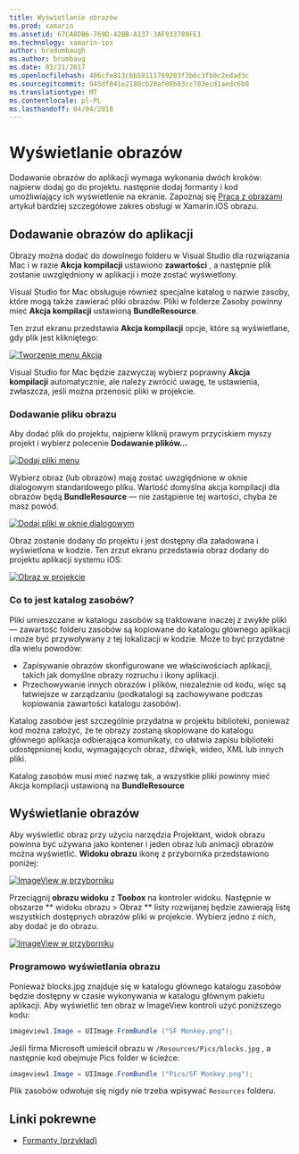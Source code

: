```yaml
---
title: Wyświetlanie obrazów
ms.prod: xamarin
ms.assetid: 67CA8DB6-769D-42BB-A137-3AF933789FE1
ms.technology: xamarin-ios
author: bradumbaugh
ms.author: brumbaug
ms.date: 03/21/2017
ms.openlocfilehash: 406cfe813cbb58111769203f3b6c3fb0c2edad3c
ms.sourcegitcommit: 945df041e2180cb20af08b83cc703ecd1aedc6b0
ms.translationtype: MT
ms.contentlocale: pl-PL
ms.lasthandoff: 04/04/2018
---
```

# <a name="displaying-images"></a>Wyświetlanie obrazów

Dodawanie obrazów do aplikacji wymaga wykonania dwóch kroków: najpierw dodaj go do projektu. następnie dodaj formanty i kod umożliwiający ich wyświetlenie na ekranie. Zapoznaj się [Praca z obrazami](~/ios/app-fundamentals/images-icons/index.md) artykuł bardziej szczegółowe zakres obsługi w Xamarin.iOS obrazu.

## <a name="adding-images-to-your-app"></a>Dodawanie obrazów do aplikacji

Obrazy można dodać do dowolnego folderu w Visual Studio dla rozwiązania Mac i w razie **Akcja kompilacji** ustawiono **zawartości** , a następnie plik zostanie uwzględniony w aplikacji i może zostać wyświetlony.

Visual Studio for Mac obsługuje również specjalne katalog o nazwie zasoby, które mogą także zawierać pliki obrazów. Pliki w folderze Zasoby powinny mieć **Akcja kompilacji** ustawioną **BundleResource**.

Ten zrzut ekranu przedstawia **Akcja kompilacji** opcje, które są wyświetlane, gdy plik jest klikniętego:

 [![](image-images/image30a.png "Tworzenie menu Akcja")](image-images/image30a.png#lightbox)

Visual Studio for Mac będzie zazwyczaj wybierz poprawny **Akcja kompilacji** automatycznie, ale należy zwrócić uwagę, te ustawienia, zwłaszcza, jeśli można przenosić pliki w projekcie.

### <a name="adding-an-image-file"></a>Dodawanie pliku obrazu

Aby dodać plik do projektu, najpierw kliknij prawym przyciskiem myszy projekt i wybierz polecenie **Dodawanie plików...**

 [![](image-images/image31a.png "Dodaj pliki menu")](image-images/image31a.png#lightbox)

Wybierz obraz (lub obrazów) mają zostać uwzględnione w oknie dialogowym standardowego pliku. Wartość domyślna akcja kompilacji dla obrazów będą **BundleResource** — nie zastąpienie tej wartości, chyba że masz powód.

 [![](image-images/image32a.png "Dodaj pliki w oknie dialogowym")](image-images/image32a.png#lightbox)

Obraz zostanie dodany do projektu i jest dostępny dla załadowana i wyświetlona w kodzie. Ten zrzut ekranu przedstawia obraz dodany do projektu aplikacji systemu iOS:

 [![](image-images/image33a.png "Obraz w projekcie")](image-images/image33a.png#lightbox)

### <a name="what-is-the-resources-directory"></a>Co to jest katalog zasobów?

Pliki umieszczane w katalogu zasobów są traktowane inaczej z zwykłe pliki — zawartość folderu zasobów są kopiowane do katalogu głównego aplikacji i może być przywoływany z tej lokalizacji w kodzie. Może to być przydatne dla wielu powodów:

-  Zapisywanie obrazów skonfigurowane we właściwościach aplikacji, takich jak domyślne obrazy rozruchu i ikony aplikacji.
-  Przechowywanie innych obrazów i plików, niezależnie od kodu, więc są łatwiejsze w zarządzaniu (podkatalogi są zachowywane podczas kopiowania zawartości katalogu zasobów).


Katalog zasobów jest szczególnie przydatna w projektu biblioteki, ponieważ kod można założyć, że te obrazy zostaną skopiowane do katalogu głównego aplikacja odbierająca komunikaty, co ułatwia zapisu biblioteki udostępnionej kodu, wymagających obraz, dźwięk, wideo, XML lub innych pliki.



Katalog zasobów musi mieć nazwę tak, a wszystkie pliki powinny mieć Akcja kompilacji ustawioną na **BundleResource**

## <a name="displaying-the-image"></a>Wyświetlanie obrazów

Aby wyświetlić obraz przy użyciu narzędzia Projektant, widok obrazu powinna być używana jako kontener i jeden obraz lub animacji obrazów można wyświetlić. **Widoku obrazu** ikonę z przybornika przedstawiono poniżej:

 [![](image-images/image35a.png "ImageView w przyborniku")](image-images/image35.png#lightbox)

Przeciągnij **obrazu widoku** z **Toobox** na kontroler widoku. Następnie w obszarze ** widoku obrazu > Obraz ** listy rozwijanej będzie zawierają listę wszystkich dostępnych obrazów pliki w projekcie. Wybierz jedno z nich, aby dodać je do obrazu.

 [![](image-images/image36a.png "ImageView w przyborniku")](image-images/image36.png#lightbox)

### <a name="displaying-the-image-programmatically"></a>Programowo wyświetlania obrazu

Ponieważ blocks.jpg znajduje się w katalogu głównego katalogu zasobów będzie dostępny w czasie wykonywania w katalogu głównym pakietu aplikacji. Aby wyświetlić ten obraz w ImageView kontroli użyć poniższego kodu:

```csharp
imageview1.Image = UIImage.FromBundle ("SF Monkey.png");
```

Jeśli firma Microsoft umieścił obrazu w `/Resources/Pics/blocks.jpg` , a następnie kod obejmuje Pics folder w ścieżce:

```csharp
imageview1.Image = UIImage.FromBundle ("Pics/SF Monkey.png");
```

Plik zasobów odwołuje się nigdy nie trzeba wpisywać `Resources` folderu.


## <a name="related-links"></a>Linki pokrewne

- [Formanty (przykład)](https://developer.xamarin.com/samples/Controls/)
